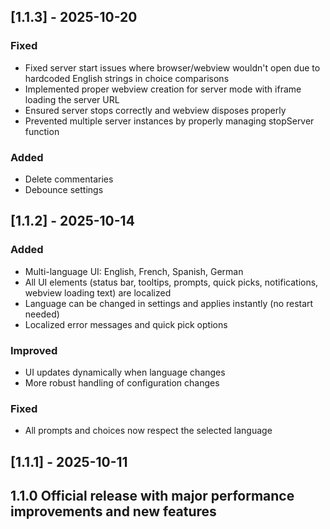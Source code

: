## [1.1.3] - 2025-10-20

### Fixed

- Fixed server start issues where browser/webview wouldn't open due to hardcoded English strings in choice comparisons
- Implemented proper webview creation for server mode with iframe loading the server URL
- Ensured server stops correctly and webview disposes properly
- Prevented multiple server instances by properly managing stopServer function

### Added

- Delete commentaries 
- Debounce settings

## [1.1.2] - 2025-10-14

### Added

- Multi-language UI: English, French, Spanish, German
- All UI elements (status bar, tooltips, prompts, quick picks, notifications, webview loading text) are localized
- Language can be changed in settings and applies instantly (no restart needed)
- Localized error messages and quick pick options

### Improved

- UI updates dynamically when language changes
- More robust handling of configuration changes

### Fixed

- All prompts and choices now respect the selected language

## [1.1.1] - 2025-10-11

## 1.1.0 Official release with major performance improvements and new features
